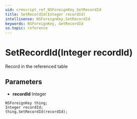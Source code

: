 ```yaml
---
uid: crmscript_ref_NSForeignKey_SetRecordId
title: SetRecordId(Integer recordId)
intellisense: NSForeignKey.SetRecordId
keywords: NSForeignKey, GetRecordId
so.topic: reference
---
```


# SetRecordId(Integer recordId)

Record in the referenced table

## Parameters

* **recordId** Integer

```crmscript
NSForeignKey thing;
Integer recordId;
thing.SetRecordId(recordId);
```

